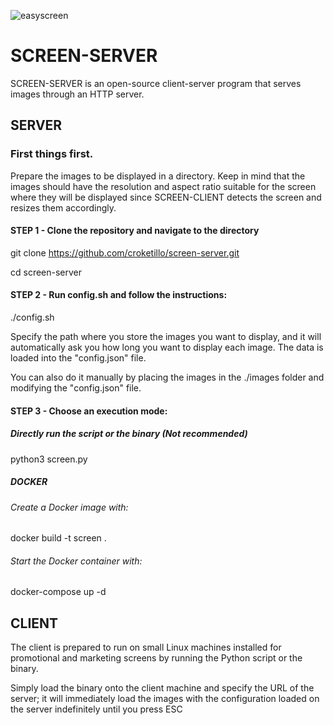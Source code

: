 ![easyscreen](https://github.com/croketillo/screen-server/assets/131451882/86b1b0e1-244c-4550-a7bc-8f92c62086b1)

# SCREEN-SERVER

SCREEN-SERVER is an open-source client-server program that serves images through an HTTP server.


## SERVER
### First things first.

Prepare the images to be displayed in a directory. Keep in mind that the images should have the resolution and aspect ratio suitable for the screen where they will be displayed since SCREEN-CLIENT detects the screen and resizes them accordingly.

#### STEP 1 - Clone the repository and navigate to the directory

git clone https://github.com/croketillo/screen-server.git

cd screen-server

#### STEP 2 - Run config.sh and follow the instructions:

./config.sh

Specify the path where you store the images you want to display, and it will automatically ask you how long you want to display each image. The data is loaded into the "config.json" file.

You can also do it manually by placing the images in the ./images folder and modifying the "config.json" file.

#### STEP 3 - Choose an execution mode:
##### Directly run the script or the binary (Not recommended)

python3 screen.py

##### DOCKER
###### Create a Docker image with:

docker build -t screen .

###### Start the Docker container with:

docker-compose up -d

## CLIENT

The client is prepared to run on small Linux machines installed for promotional and marketing screens by running the Python script or the binary.

Simply load the binary onto the client machine and specify the URL of the server; it will immediately load the images with the configuration loaded on the server indefinitely until you press ESC


